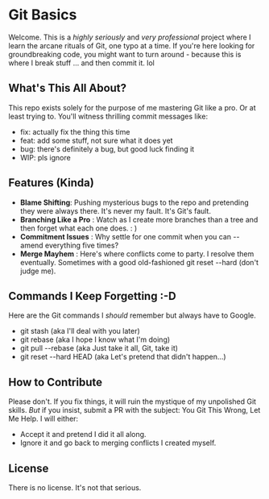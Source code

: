 # Git Basics

Welcome. This is a _highly seriously_ and _very professional_ project where I learn the arcane rituals of Git, one typo at a time. If you're here looking for groundbreaking code, you might want to turn around - because this is where I break stuff ... and then commit it. lol

## What's This All About?

This repo exists solely for the purpose of me mastering Git like a pro. Or at least trying to. You'll witness thrilling commit messages like:

- fix: actually fix the thing this time
- feat: add some stuff, not sure what it does yet
- bug: there's definitely a bug, but good luck finding it
- WIP: pls ignore

## Features (Kinda)

- **Blame Shifting**: Pushing mysterious bugs to the repo and pretending they were always there. It's never my fault. It's Git's fault.
- **Branching Like a Pro** : Watch as I create more branches than a tree and then forget what each one does. : )
- **Commitment Issues** : Why settle for one commit when you can --amend everything five times?
- **Merge Mayhem** : Here's where conflicts come to party. I resolve them eventually. Sometimes with a good old-fashioned git reset --hard (don't judge me).

## Commands I Keep Forgetting :-D

Here are the Git commands I _should_ remember but always have to Google.

- git stash (aka I'll deal with you later)
- git rebase (aka I hope I know what I'm doing)
- git pull --rebase (aka Just take it all, Git, take it)
- git reset --hard HEAD (aka Let's pretend that didn't happen...)

## How to Contribute

Please don't. If you fix things, it will ruin the mystique of my unpolished Git skills. _But_ if you insist, submit a PR with the subject: You Git This Wrong, Let Me Help. I will either:

- Accept it and pretend I did it all along.
- Ignore it and go back to merging conflicts I created myself.

## License

There is no license. It's not that serious.
